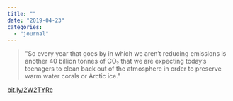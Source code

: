 ```yaml
---
title: ""
date: "2019-04-23"
categories: 
  - "journal"
---
```


> "So every year that goes by in which we aren’t reducing emissions is another 40 billion tonnes of CO₂ that we are expecting today’s teenagers to clean back out of the atmosphere in order to preserve warm water corals or Arctic ice."

[bit.ly/2W2TYRe](https://bit.ly/2W2TYRe)
